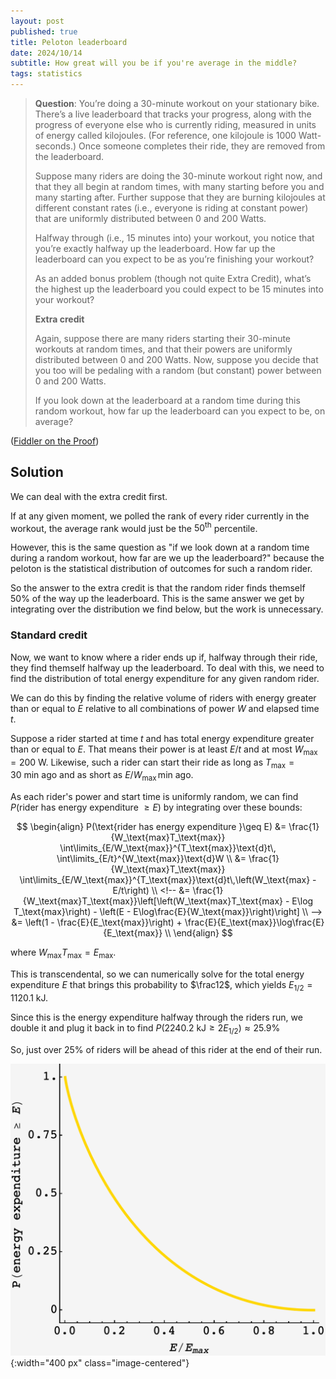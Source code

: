 ```yaml
---
layout: post
published: true
title: Peloton leaderboard
date: 2024/10/14
subtitle: How great will you be if you're average in the middle? 
tags: statistics 
---
```


>**Question**:
>You’re doing a $30$-minute workout on your stationary bike. There’s a live leaderboard that tracks your progress, along with the progress of everyone else who is currently riding, measured in units of energy called kilojoules. (For reference, one kilojoule is $1000$ Watt-seconds.) Once someone completes their ride, they are removed from the leaderboard.
>
>Suppose many riders are doing the 30-minute workout right now, and that they all begin at random times, with many starting before you and many starting after. Further suppose that they are burning kilojoules at different constant rates (i.e., everyone is riding at constant power) that are uniformly distributed between 0 and 200 Watts.
>
>Halfway through (i.e., $15$ minutes into) your workout, you notice that you’re exactly halfway up the leaderboard. How far up the leaderboard can you expect to be as you’re finishing your workout?
>
>As an added bonus problem (though not quite Extra Credit), what’s the highest up the leaderboard you could expect to be $15$ minutes into your workout?
>
>**Extra credit**
>
>Again, suppose there are many riders starting their $30$-minute workouts at random times, and that their powers are uniformly distributed between $0$ and $200$ Watts. Now, suppose you decide that you too will be pedaling with a random (but constant) power between $0$ and $200$ Watts.
>
>If you look down at the leaderboard at a random time during this random workout, how far up the leaderboard can you expect to be, on average?


<!--more-->

([Fiddler on the Proof](URL))

## Solution

We can deal with the extra credit first. 

If at any given moment, we polled the rank of every rider currently in the workout, the average rank would just be the $50^\text{th}$ percentile.

However, this is the same question as "if we look down at a random time during a random workout, how far are we up the leaderboard?" because the peloton is the statistical distribution of outcomes for such a random rider. 

So the answer to the extra credit is that the random rider finds themself $50\%$ of the way up the leaderboard. This is the same answer we get by integrating over the distribution we find below, but the work is unnecessary.

### Standard credit

Now, we want to know where a rider ends up if, halfway through their ride, they find themself halfway up the leaderboard. To deal with this, we need to find the distribution of total energy expenditure for any given random rider.

We can do this by finding the relative volume of riders with energy greater than or equal to $E$ relative to all combinations of power $W$ and elapsed time $t$.

Suppose a rider started at time $t$ and has total energy expenditure greater than or equal to $E.$ That means their power is at least $E/t$ and at most $W_\text{max} = 200\ \text{W}.$ Likewise, such a rider can start their ride as long as $T_\text{max} = 30\ \text{min}$ ago and as short as $E/W_\text{max}\,\text{min}$ ago.

As each rider's power and start time is uniformly random, we can find $P(\text{rider has energy expenditure }\geq E)$ by integrating over these bounds:

$$ 
  \begin{align}
    P(\text{rider has energy expenditure }\geq E) &= \frac{1}{W_\text{max}T_\text{max}} \int\limits_{E/W_\text{max}}^{T_\text{max}}\text{d}t\, \int\limits_{E/t}^{W_\text{max}}\text{d}W \\
    &= \frac{1}{W_\text{max}T_\text{max}} \int\limits_{E/W_\text{max}}^{T_\text{max}}\text{d}t\,\left(W_\text{max} - E/t\right) \\
    <!-- &= \frac{1}{W_\text{max}T_\text{max}}\left[\left(W_\text{max}T_\text{max} - E\log T_\text{max}\right) - \left(E - E\log\frac{E}{W_\text{max}}\right)\right] \\ -->
    &= \left(1 - \frac{E}{E_\text{max}}\right) + \frac{E}{E_\text{max}}\log\frac{E}{E_\text{max}} \\
  \end{align}
$$

where $W_\text{max}T_\text{max} = E_\text{max}.$

This is transcendental, so we can numerically solve for the total energy expenditure $E$ that brings this probability to $\frac12$, which yields $E_\text{1/2} = 1120.1\ \text{kJ}.$ 

Since this is the energy expenditure halfway through the riders run, we double it and plug it back in to find $P(2240.2\ \text{kJ} \geq 2 E_\text{1/2}) \approx 25.9\%$

So, just over $25\%$ of riders will be ahead of this rider at the end of their run.

![](/img/2024-10-16-energy-expenditure-peloton.png){:width="400 px" class="image-centered"}

<br>

